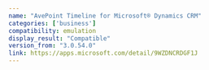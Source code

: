 ```yaml
---
name: "AvePoint Timeline for Microsoft® Dynamics CRM"
categories: ['business']
compatibility: emulation
display_result: "Compatible"
version_from: "3.0.54.0"
link: https://apps.microsoft.com/detail/9WZDNCRDGF1J
---
```

